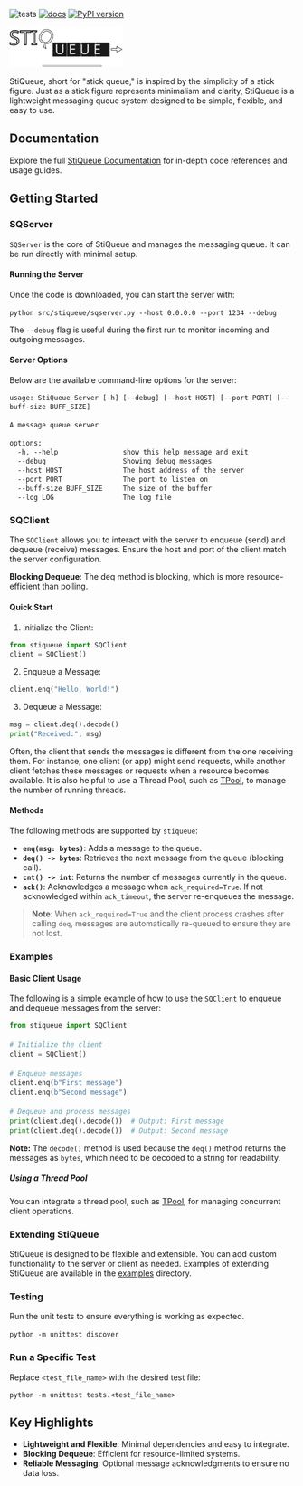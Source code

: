 
![tests](../../actions/workflows/python-package.yml/badge.svg)
[![docs](../../actions/workflows/sphinx-docs.yml/badge.svg)](https://ahmad88me.github.io/stiqueue/)
[![PyPI version](https://badge.fury.io/py/stiqueue.svg?kill-cache=1)](https://badge.fury.io/py/stiqueue)


<img src="https://github.com/ahmad88me/stiqueue/raw/main/stiqueue.svg" width="200">


StiQueue, short for "stick queue," is inspired by the simplicity of a stick figure.
Just as a stick figure represents minimalism and clarity, StiQueue is a lightweight messaging queue system
designed to be simple, flexible, and easy to use.


## Documentation 
Explore the full [StiQueue Documentation](https://ahmad88me.github.io/stiqueue/) for in-depth code references and usage guides.


## Getting Started 

### SQServer
`SQServer` is the core of StiQueue and manages the messaging queue. It can be run directly with minimal setup.

#### Running the Server

Once the code is downloaded, you can start the server with:

```python src/stiqueue/sqserver.py --host 0.0.0.0 --port 1234 --debug```

The `--debug` flag is useful during the first run to monitor incoming and outgoing messages.



#### Server Options
Below are the available command-line options for the server:

```
usage: StiQueue Server [-h] [--debug] [--host HOST] [--port PORT] [--buff-size BUFF_SIZE]

A message queue server

options:
  -h, --help                show this help message and exit
  --debug                   Showing debug messages
  --host HOST               The host address of the server
  --port PORT               The port to listen on
  --buff-size BUFF_SIZE     The size of the buffer
  --log LOG                 The log file

```

### SQClient

The `SQClient` allows you to interact with the server to enqueue (send) and dequeue (receive) messages. 
Ensure the host and port of the client match the server configuration.

**Blocking Dequeue**: The deq method is blocking, which is more resource-efficient than polling.

#### Quick Start
1. Initialize the Client:
```python
from stiqueue import SQClient
client = SQClient()
```
2. Enqueue a Message:
```python
client.enq("Hello, World!")
```
3. Dequeue a Message:
```python
msg = client.deq().decode()
print("Received:", msg)
```

Often, the client that sends the messages is different from the one receiving them. For instance, one client (or app) 
might send requests, while another client fetches these messages or requests when a resource becomes available. 
It is also helpful to use a Thread Pool, such as [TPool](https://github.com/oeg-upm/TPool), to manage the number
of running threads.


#### Methods

The following methods are supported by `stiqueue`:
* **`enq(msg: bytes)`**: Adds a message to the queue. 
* **`deq() -> bytes`**: Retrieves the next message from the queue (blocking call). 
* **`cnt() -> int`**: Returns the number of messages currently in the queue. 
* **`ack()`**: Acknowledges a message when `ack_required=True`. If not acknowledged within `ack_timeout`, 
the server re-enqueues the message.

> **Note**: When `ack_required=True` and the client process crashes after calling `deq`, messages are automatically 
re-queued to ensure they are not lost.




### Examples

#### Basic Client Usage
The following is a simple example of how to use the `SQClient` to enqueue and dequeue messages from the server:

```python
from stiqueue import SQClient

# Initialize the client
client = SQClient()

# Enqueue messages
client.enq(b"First message")
client.enq(b"Second message")

# Dequeue and process messages
print(client.deq().decode())  # Output: First message
print(client.deq().decode())  # Output: Second message

```

**Note:** The `decode()` method is used because the `deq()` method returns the messages as `bytes`, 
which need to be decoded to a string for readability. 


##### Using a Thread Pool 
You can integrate a thread pool, such as [TPool](https://github.com/oeg-upm/TPool), for managing concurrent client operations.


### Extending StiQueue

StiQueue is designed to be flexible and extensible. You can add custom functionality to the server or client as needed. 
Examples of extending StiQueue are available in the
[examples](https://github.com/ahmad88me/stiqueue/tree/main/example) directory.


### Testing

Run the unit tests to ensure everything is working as expected.

```python -m unittest discover```

### Run a Specific Test
Replace `<test_file_name>` with the desired test file:

```
python -m unittest tests.<test_file_name>
```



**Key Highlights**
------------------
* **Lightweight and Flexible**: Minimal dependencies and easy to integrate. 
* **Blocking Dequeue**: Efficient for resource-limited systems. 
* **Reliable Messaging**: Optional message acknowledgments to ensure no data loss. 
 
